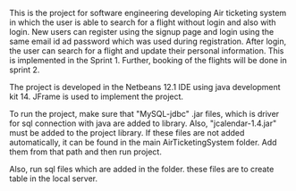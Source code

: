 This is the project for software engineering developing Air ticketing system in which the user is able to search for a flight without login and also with login. New users can register using the signup page and login using the same email id ad password which was used during registration. After login, the user can search for a flight and update their personal information. This is implemented in the Sprint 1. Further, booking of the flights will be done in sprint 2.

The project is developed in the Netbeans 12.1 IDE using java development kit 14. JFrame is used to implement the project. 

To run the project, make sure that "MySQL-jdbc" .jar files, which is driver for sql connection with java are added to library. Also, "jcalendar-1.4.jar" must be added to the project library. If these files are not added automatically, it can be found in the main AirTicketingSystem folder. Add them from that path and then run project.

Also, run sql files which are added in the folder. these files are to create table in the local server.
